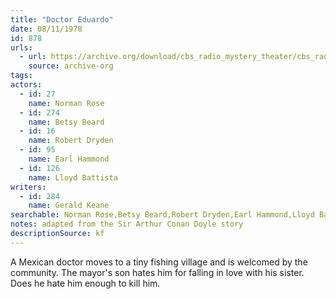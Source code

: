 ```yaml
---
title: "Doctor Eduardo"
date: 08/11/1978
id: 878
urls: 
  - url: https://archive.org/download/cbs_radio_mystery_theater/cbs_radio_mystery_theater-0851-0900.zip/cbs_radio_mystery_theater-0851-0900%2Fcbsrmt_0878_doctor_eduardo.mp3
    source: archive-org
tags: 
actors:  
  - id: 27
    name: Norman Rose  
  - id: 274
    name: Betsy Beard  
  - id: 16
    name: Robert Dryden  
  - id: 95
    name: Earl Hammond  
  - id: 126
    name: Lloyd Battista
writers:  
  - id: 284
    name: Gerald Keane
searchable: Norman Rose,Betsy Beard,Robert Dryden,Earl Hammond,Lloyd Battista Gerald Keane
notes: adapted from the Sir Arthur Conan Doyle story
descriptionSource: kf
---
```

A Mexican doctor moves to a tiny fishing village and is welcomed by the community. The mayor's son hates him for falling in love with his sister. Does he hate him enough to kill him.